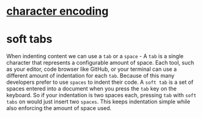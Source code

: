 

# <span id="#character-encoding"></span> [character encoding](https://developer.mozilla.org/en-US/docs/Glossary/character_encoding)

# soft tabs

When indenting content we can use a `tab` or a `space` - A `tab` is a single character that represents a configurable amount of space. Each tool, such as your editor, code browser like GitHub, or your terminal can use a different amount of indentation for each `tab`. Because of this many developers prefer to use `spaces` to indent their code. A `soft tab` is a set of spaces entered into a document when you press the `tab` key on the keyboard. So if your indentation is two spaces each, pressing `tab` with `soft tabs` on would just insert two `spaces`. This keeps indentation simple while also enforcing the amount of space used.

